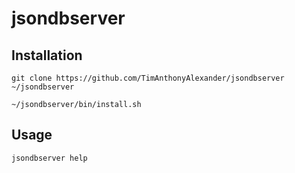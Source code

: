 # jsondbserver

## Installation

```git clone https://github.com/TimAnthonyAlexander/jsondbserver ~/jsondbserver```

```~/jsondbserver/bin/install.sh```

## Usage

```jsondbserver help```
